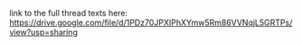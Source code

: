 link to the full thread texts here: https://drive.google.com/file/d/1PDz70JPXIPhXYmw5Rm86VVNqjL5GRTPs/view?usp=sharing
